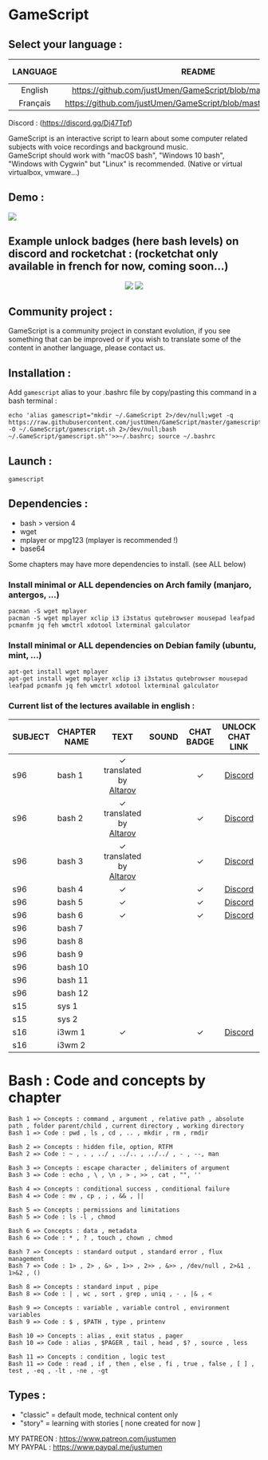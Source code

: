 # GameScript

## Select your language :

|LANGUAGE|README|AVAILABLE CHAPTERS|
|:-----:|:-----:|:-----:|
|English|https://github.com/justUmen/GameScript/blob/master/README.md|7/13|
|Français|https://github.com/justUmen/GameScript/blob/master/README_FR.md|13/13|

Discord : (https://discord.gg/Dj47Tpf)

GameScript is an interactive script to learn about some computer related subjects with voice recordings and background music.  
GameScript should work with "macOS bash", "Windows 10 bash", "Windows with Cygwin" but "Linux" is recommended. (Native or virtual virtualbox, vmware...)   

## Demo :

<img src="https://cdn.rawgit.com/justUmen/GameScript/master/GS_usage.svg">

## Example unlock badges (here bash levels) on discord and rocketchat : (rocketchat only available in french for now, coming soon...)

<p align="center">
	<img src="https://cdn.rawgit.com/justUmen/GameScript/master/discord.png">
	<img src="https://cdn.rawgit.com/justUmen/GameScript/master/rocket.png">
</p>

## Community project :

GameScript is a community project in constant evolution, if you see something that can be improved or if you wish to translate some of the content in another language, please contact us.

## Installation :

Add `gamescript` alias to your .bashrc file by copy/pasting this command in a bash terminal :

    echo 'alias gamescript="mkdir ~/.GameScript 2>/dev/null;wget -q https://raw.githubusercontent.com/justUmen/GameScript/master/gamescript.sh -O ~/.GameScript/gamescript.sh 2>/dev/null;bash ~/.GameScript/gamescript.sh"'>>~/.bashrc; source ~/.bashrc

## Launch :

    gamescript

## Dependencies :

* bash > version 4
* wget
* mplayer or mpg123 (mplayer is recommended !)
* base64

Some chapters may have more dependencies to install. (see ALL below)

### Install minimal or ALL dependencies on Arch family (manjaro, antergos, ...)

    pacman -S wget mplayer
    pacman -S wget mplayer xclip i3 i3status qutebrowser mousepad leafpad pcmanfm jq feh wmctrl xdotool lxterminal galculator

### Install minimal or ALL dependencies on Debian family (ubuntu, mint, ...)

    apt-get install wget mplayer
	apt-get install wget mplayer xclip i3 i3status qutebrowser mousepad leafpad pcmanfm jq feh wmctrl xdotool lxterminal galculator

### Current list of the lectures available in english :

|SUBJECT|CHAPTER NAME|TEXT|SOUND|CHAT BADGE|UNLOCK CHAT LINK|
|--------|---------|:-----:|:-----:|:-----:|:-----:|
|s96|bash 1|✓ translated by [Altarov](https://www.github.com/Altarov)||✓|[Discord](https://discord.gg/Dj47Tpf)|
|s96|bash 2|✓ translated by [Altarov](https://www.github.com/Altarov)||✓|[Discord](https://discord.gg/Dj47Tpf)|
|s96|bash 3|✓ translated by [Altarov](https://www.github.com/Altarov)||✓|[Discord](https://discord.gg/Dj47Tpf)|
|s96|bash 4|✓||✓|[Discord](https://discord.gg/Dj47Tpf)|
|s96|bash 5|✓||✓|[Discord](https://discord.gg/Dj47Tpf)|
|s96|bash 6|✓||✓|[Discord](https://discord.gg/Dj47Tpf)|
|s96|bash 7|||||
|s96|bash 8|||||
|s96|bash 9|||||
|s96|bash 10|||||
|s96|bash 11|||||
|s96|bash 12|||||
|s15|sys 1|||||
|s15|sys 2|||||
|s16|i3wm 1|✓||✓|[Discord](https://discord.gg/Dj47Tpf)|
|s16|i3wm 2|||||

# Bash : Code and concepts by chapter

    Bash 1 => Concepts : command , argument , relative path , absolute path , folder parent/child , current directory , working directory
    Bash 1 => Code : pwd , ls , cd , .. , mkdir , rm , rmdir

    Bash 2 => Concepts : hidden file, option, RTFM
    Bash 2 => Code : ~ , . , ../ , ../.. , ../../ , - , --, man

    Bash 3 => Concepts : escape character , delimiters of argument
    Bash 3 => Code : echo , \ , \n , > , >> , cat , "", ''

    Bash 4 => Concepts : conditional success , conditional failure
    Bash 4 => Code : mv , cp , ; , && , ||

    Bash 5 => Concepts : permissions and limitations
    Bash 5 => Code : ls -l , chmod

    Bash 6 => Concepts : data , metadata
    Bash 6 => Code : * , ? , touch , chown , chmod

    Bash 7 => Concepts : standard output , standard error , flux management
    Bash 7 => Code : 1> , 2> , &> , 1>> , 2>> , &>> , /dev/null , 2>&1 , 1>&2 , ()

    Bash 8 => Concepts : standard input , pipe
    Bash 8 => Code : | , wc , sort , grep , uniq , - , |& , <

    Bash 9 => Concepts : variable , variable control , environment variables
    Bash 9 => Code : $ , $PATH , type , printenv

    Bash 10 => Concepts : alias , exit status , pager
    Bash 10 => Code : alias , $PAGER , tail , head , $? , source , less

    Bash 11 => Concepts : condition , logic test
    Bash 11 => Code : read , if , then , else , fi , true , false , [ ] , test , -eq , -lt , -ne , -gt

## Types :

* "classic" = default mode, technical content only
* "story" = learning with stories [ none created for now ]



MY PATREON : https://www.patreon.com/justumen  
MY PAYPAL : https://www.paypal.me/justumen  

